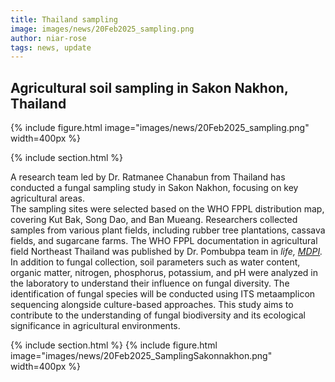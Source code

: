 ```yaml
---
title: Thailand sampling
image: images/news/20Feb2025_sampling.png
author: niar-rose
tags: news, update
---
```


## Agricultural soil sampling in Sakon Nakhon, Thailand

{%
  include figure.html
  image="images/news/20Feb2025_sampling.png"
  width=400px
%}

{% include section.html %}

A research team led by Dr. Ratmanee Chanabun from Thailand has conducted a fungal sampling study in Sakon Nakhon, focusing on key agricultural areas. <br>
The sampling sites were selected based on the WHO FPPL distribution map, covering Kut Bak, Song Dao, and Ban Mueang. Researchers collected samples from various plant fields, including rubber tree plantations, cassava fields, and sugarcane farms. The WHO FPPL documentation in agricultural field Northeast Thailand was published by Dr. Pombubpa team in _life, [MDPI](https://www.mdpi.com/2075-1729/15/3/488)._ <br>
In addition to fungal collection, soil parameters such as water content, organic matter, nitrogen, phosphorus, potassium, and pH were analyzed in the laboratory to understand their influence on fungal diversity. The identification of fungal species will be conducted using ITS metaamplicon sequencing alongside culture-based approaches. This study aims to contribute to the understanding of fungal biodiversity and its ecological significance in agricultural environments.

{% include section.html %}
{%
  include figure.html
  image="images/news/20Feb2025_SamplingSakonnakhon.png"
  width=400px
%}
